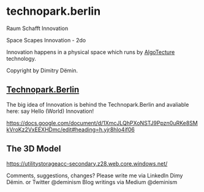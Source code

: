 # technopark.berlin

Raum Schafft Innovation 

Space Scapes Innovation - 2do

Innovation happens in a physical space which runs by [AlgoTecture](http://algotecture.net) technology.

Copyright by Dimitry Dëmin.

## [Technopark.Berlin](https://technopark.berlin/)

The big idea of Innovation is behind the Technopark.Berlin and avaliable here: say Hello (World) Innovation!

https://docs.google.com/document/d/1XmcJLQhPXoNSTJ9Ppzn0uRKe8SMkVroKz2VxEEXHDmc/edit#heading=h.yjr8hlo4if06

## The 3D Model
https://utilitystorageacc-secondary.z28.web.core.windows.net/ 

Comments, suggestions, changes? Please write me via LinkedIn Dimy Dëmin.
or Twitter @deminism
Blog writings via Medium @deminism
